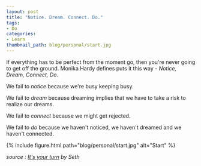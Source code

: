 ```yaml
---
layout: post
title: "Notice. Dream. Connect. Do."
tags:
- Do
categories:
- Learn
thumbnail_path: blog/personal/start.jpg
---
```


If everything has to be perfect from the moment go, then you're never going to get off the ground. Monika Hardy defines puts it this way - *Notice, Dream, Connect, Do*.

We fail to *notice* because we're busy keeping busy.

We fail to *dream* because dreaming implies that we have to take a risk to realize our dreams.

We fail to *connect* because we might get rejected.

We fail to *do* because we haven't noticed, we haven't dreamed and we haven't connected.

{% include figure.html path="blog/personal/start.jpg" alt="Start" %}

*source : [It's your turn](https://www.amazon.com/What-When-Your-Turn-Always/dp/1936719320/ref=sr_1_1) by Seth*
